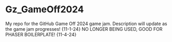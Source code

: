 # Gz_GameOff2024
My repo for the GitHub Game Off 2024 game jam. Description will update as the game jam progresses! {11-1-24} NO LONGER BEING USED, GOOD FOR PHASER BOILERPLATE! {11-4-24}
